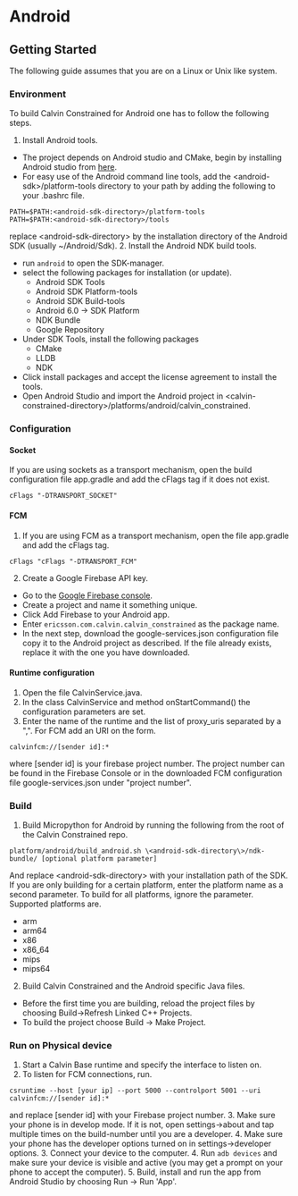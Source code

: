 # Android
## Getting Started
The following guide assumes that you are on a Linux or Unix like system.
### Environment
To build Calvin Constrained for Android one has to follow the following steps.

1. Install Android tools.
* The project depends on Android studio and CMake, begin by installing Android studio from [here](https://developer.android.com/studio/index.html).
* For easy use of the Android command line tools, add the \<android-sdk\>/platform-tools directory to your path by adding the following to your .bashrc file.
```
PATH=$PATH:<android-sdk-directory>/platform-tools
PATH=$PATH:<android-sdk-directory>/tools
```
replace \<android-sdk-directory\> by the installation directory of the Android SDK (usually ~/Android/Sdk).
2. Install the Android NDK build tools.
* run ```android``` to open the SDK-manager.
* select the following packages for installation (or update).
    * Android SDK Tools
    * Android SDK Platform-tools
    * Android SDK Build-tools
    * Android 6.0 -> SDK Platform
    * NDK Bundle
    * Google Repository
* Under SDK Tools, install the following packages
    * CMake
    * LLDB
    * NDK
* Click install packages and accept the license agreement to install the tools.
* Open Android Studio and import the Android project in \<calvin-constrained-directory\>/platforms/android/calvin_constrained.

### Configuration
#### Socket
If you are using sockets as a transport mechanism, open the build configuration file app.gradle and add the cFlags tag if it does not exist.
```
cFlags "-DTRANSPORT_SOCKET"
```

#### FCM
1. If you are using FCM as a transport mechanism, open the file app.gradle and add the cFlags tag.
```
cFlags "cFlags "-DTRANSPORT_FCM"
```
2. Create a Google Firebase API key.
* Go to the [Google Firebase console](https://console.firebase.google.com/).
* Create a project and name it something unique.
* Click Add Firebase to your Android app.
* Enter ```ericsson.com.calvin.calvin_constrained``` as the package name.
* In the next step, download the google-services.json configuration file copy it to the Android project as described. If the file already exists, replace it with the one you have downloaded. 

#### Runtime configuration
1. Open the file CalvinService.java.
2. In the class CalvinService and method onStartCommand() the configuration parameters are set.
3. Enter the name of the runtime and the list of proxy_uris separated by a ",". For FCM add an URI on the form.
```
calvinfcm://[sender id]:*
```
where [sender id] is your firebase project number. The project number can be found in the Firebase Console or in the downloaded FCM configuration file google-services.json under "project number".

### Build
1. Build Micropython for Android by running the following from the root of the Calvin Constrained repo.
```
platform/android/build_android.sh \<android-sdk-directory\>/ndk-bundle/ [optional platform parameter]
```
And replace \<android-sdk-directory\> with your installation path of the SDK. If you are only building for a certain platform, enter the platform name as a second parameter. To build for all platforms, ignore the parameter.
Supported platforms are.
* arm
* arm64
* x86
* x86_64
* mips
* mips64
2. Build Calvin Constrained and the Android specific Java files.
* Before the first time you are building, reload the project files by choosing Build->Refresh Linked C++ Projects.
* To build the project choose Build -> Make Project.

### Run on Physical device
1. Start a Calvin Base runtime and specify the interface to listen on.
2. To listen for FCM connections, run.
```
csruntime --host [your ip] --port 5000 --controlport 5001 --uri calvinfcm://[sender id]:*
```
and replace [sender id] with your Firebase project number.
3. Make sure your phone is in develop mode. If it is not, open settings->about and tap multiple times on the build-number until you are a developer.
4. Make sure your phone has the developer options turned on in settings->developer options.
3. Connect your device to the computer.
4. Run ```adb devices``` and make sure your device is visible and active (you may get a prompt on your phone to accept the computer). 
5. Build, install and run the app from Android Studio by choosing Run -> Run 'App'.


